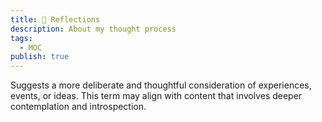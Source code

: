 ```yaml
---
title: 📖 Reflections
description: About my thought process
tags:
  - MOC
publish: true
---
```


Suggests a more deliberate and thoughtful consideration of experiences, events, or ideas. This term may align with content that involves deeper contemplation and introspection.

